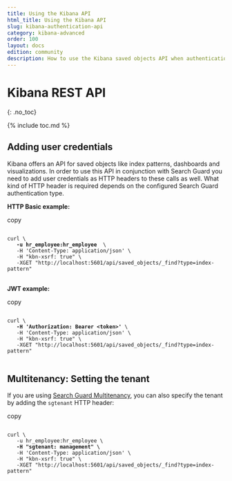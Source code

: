 ```yaml
---
title: Using the Kibana API
html_title: Using the Kibana API
slug: kibana-authentication-api
category: kibana-advanced
order: 100
layout: docs
edition: community
description: How to use the Kibana saved objects API when authentication is configured.
---
```

<!---
Copyright 2020 floragunn GmbH
-->

# Kibana REST API
{: .no_toc}

{% include toc.md %}

## Adding user credentials

Kibana offers an API for saved objects like index patterns, dashboards and visualizations. In order to use this API in conjunction with Search Guard you need to add user credentials as HTTP headers to these calls as well. What kind of HTTP header is required depends on the configured Search Guard authentication type. 

**HTTP Basic example:**

<div class="code-highlight " data-label="">
<span class="js-copy-to-clipboard copy-code">copy</span> 
<pre class="language-bash">
<code class=" js-code language-markup">
curl \
   <b>-u hr_employee:hr_employee </b> \
   -H 'Content-Type: application/json' \
   -H "kbn-xsrf: true" \
   -XGET "http://localhost:5601/api/saved_objects/_find?type=index-pattern"
</code>
</pre>
</div>

**JWT example:**

<div class="code-highlight " data-label="">
<span class="js-copy-to-clipboard copy-code">copy</span> 
<pre class="language-bash">
<code class=" js-code language-markup">
curl \
   <b>-H 'Authorization: Bearer &lt;token&gt;'</b> \
   -H 'Content-Type: application/json' \
   -H "kbn-xsrf: true" \
   -XGET "http://localhost:5601/api/saved_objects/_find?type=index-pattern"
</code>
</pre>
</div>

## Multitenancy: Setting the tenant

If you are using [Search Guard Multitenancy](../_docs_kibana/kibana_multitenancy.md), you can also specify the tenant by adding the `sgtenant` HTTP header:

<div class="code-highlight " data-label="">
<span class="js-copy-to-clipboard copy-code">copy</span> 
<pre class="language-bash">
<code class=" js-code language-markup">
curl \
   -u hr_employee:hr_employee \
   <b>-H "sgtenant: management" \</b>
   -H 'Content-Type: application/json' \
   -H "kbn-xsrf: true" \
   -XGET "http://localhost:5601/api/saved_objects/_find?type=index-pattern"
</code>
</pre>
</div>
